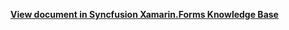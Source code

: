 **[View document in Syncfusion Xamarin.Forms Knowledge Base](https://www.syncfusion.com/kb/13750/how-to-apply-filters-when-xamarin-forms-datagrid-items-source-is-datatable-sfdatagrid)**
